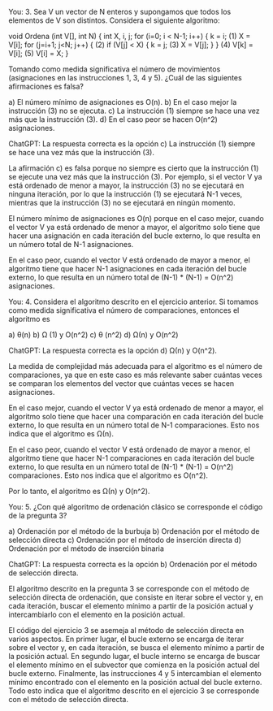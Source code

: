 You:
3. Sea V un vector de N enteros y supongamos que todos los elementos de V son distintos. Considera el siguiente algoritmo:

void Ordena (int V[], int N) {
  int X, i, j;
  for (i=0; i < N-1; i++) {
    k = i;
(1) X = V[i];
    for (j=i+1; j<N; j++) {
(2)   if (V[j] < X) {
        k = j;
(3)     X = V[j];
      }
    }
(4) V[k] = V[i];
(5) V[i] = X;
}

Tomando como medida significativa el número de movimientos (asignaciones en las instrucciones 1, 3, 4 y 5). ¿Cuál de las siguientes afirmaciones es falsa?

a) El número mínimo de asignaciones es O(n).
b) En el caso mejor la instrucción (3) no se ejecuta.
c) La instrucción (1) siempre se hace una vez más que la instrucción (3).
d) En el caso peor se hacen O(n^2) asignaciones.

ChatGPT:
La respuesta correcta es la opción c) La instrucción (1) siempre se hace una vez más que la instrucción (3).

La afirmación c) es falsa porque no siempre es cierto que la instrucción (1) se ejecute una vez más que la instrucción (3). Por ejemplo, si el vector V ya está ordenado de menor a mayor, la instrucción (3) no se ejecutará en ninguna iteración, por lo que la instrucción (1) se ejecutará N-1 veces, mientras que la instrucción (3) no se ejecutará en ningún momento.

El número mínimo de asignaciones es O(n) porque en el caso mejor, cuando el vector V ya está ordenado de menor a mayor, el algoritmo solo tiene que hacer una asignación en cada iteración del bucle externo, lo que resulta en un número total de N-1 asignaciones.

En el caso peor, cuando el vector V está ordenado de mayor a menor, el algoritmo tiene que hacer N-1 asignaciones en cada iteración del bucle externo, lo que resulta en un número total de (N-1) * (N-1) = O(n^2) asignaciones.

You:
4. Considera el algoritmo descrito en el ejercicio anterior. Si tomamos como medida significativa el número de comparaciones, entonces el algoritmo es

a) θ(n)
b) Ω (1) y O(n^2)
c) θ (n^2)
d) Ω(n) y O(n^2)

ChatGPT:
La respuesta correcta es la opción d) Ω(n) y O(n^2).

La medida de complejidad más adecuada para el algoritmo es el número de comparaciones, ya que en este caso es más relevante saber cuántas veces se comparan los elementos del vector que cuántas veces se hacen asignaciones.

En el caso mejor, cuando el vector V ya está ordenado de menor a mayor, el algoritmo solo tiene que hacer una comparación en cada iteración del bucle externo, lo que resulta en un número total de N-1 comparaciones. Esto nos indica que el algoritmo es Ω(n).

En el caso peor, cuando el vector V está ordenado de mayor a menor, el algoritmo tiene que hacer N-1 comparaciones en cada iteración del bucle externo, lo que resulta en un número total de (N-1) * (N-1) = O(n^2) comparaciones. Esto nos indica que el algoritmo es O(n^2).

Por lo tanto, el algoritmo es Ω(n) y O(n^2).

You:
5. ¿Con qué algoritmo de ordenación clásico se corresponde el código de la pregunta 3?

a) Ordenación por el método de la burbuja
b) Ordenación por el método de selección directa
c) Ordenación por el método de inserción directa
d) Ordenación por el método de inserción binaria

ChatGPT:
La respuesta correcta es la opción b) Ordenación por el método de selección directa.

El algoritmo descrito en la pregunta 3 se corresponde con el método de selección directa de ordenación, que consiste en iterar sobre el vector y, en cada iteración, buscar el elemento mínimo a partir de la posición actual y intercambiarlo con el elemento en la posición actual.

El código del ejercicio 3 se asemeja al método de selección directa en varios aspectos. En primer lugar, el bucle externo se encarga de iterar sobre el vector y, en cada iteración, se busca el elemento mínimo a partir de la posición actual. En segundo lugar, el bucle interno se encarga de buscar el elemento mínimo en el subvector que comienza en la posición actual del bucle externo. Finalmente, las instrucciones 4 y 5 intercambian el elemento mínimo encontrado con el elemento en la posición actual del bucle externo. Todo esto indica que el algoritmo descrito en el ejercicio 3 se corresponde con el método de selección directa.
